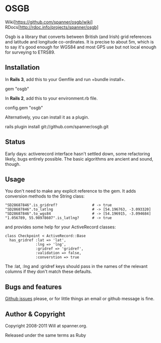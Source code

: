 # OSGB

Wiki[https://github.com/spanner/osgb/wiki] RDocs[http://rdoc.info/projects/spanner/osgb]

Osgb is a library that converts between British (and Irish) grid references and latitude and longitude co-ordinates. It is precise to about 5m, which is to say it's good enough for WGS84 and most GPS use but not local enough for surveying to ETRS89.

## Installation

In <b>Rails 3</b>, add this to your Gemfile and run +bundle install+.

  gem "osgb"

In <b>Rails 2</b>, add this to your environment.rb file.

  config.gem "osgb"

Alternatively, you can install it as a plugin.

  rails plugin install git://github.com/spanner/osgb.git

## Status

Early days: activerecord interface hasn't settled down, some refactoring likely, bugs entirely possible. The basic algorithms are ancient and sound, though.

## Usage

You don't need to make any explicit reference to the gem. It adds conversion methods to the String class:

    "SD28687846".is_gridref?                # -> true
    "SD28687846".to_latlng                  # -> [54.196763, -3.093320]
    "SD28687846".to_wgs84                   # -> [54.196915, -3.094684]
    "1.056789, 55.98978607".is_latlng?      # -> true

and provides some help for your ActiveRecord classes:

    class Checkpoint < ActiveRecord::Base
      has_gridref :lat => 'lat', 
                  :lng => 'lng', 
                  :gridref => 'gridref',
                  :validation => false,
                  :converstion => true

The :lat, :lng and :gridref keys should pass in the names of the relevant columns if they don't match these defaults. 

## Bugs and features

[Github issues](http://github.com/spanner/osgb/issues) please, or for little things an email or github message is fine.

## Author & Copyright

Copyright 2008-2011 Will at spanner.org.

Released under the same terms as Ruby
